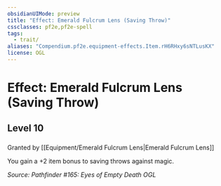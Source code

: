 ```yaml
---
obsidianUIMode: preview
title: "Effect: Emerald Fulcrum Lens (Saving Throw)"
cssclasses: pf2e,pf2e-spell
tags:
  - trait/
aliases: "Compendium.pf2e.equipment-effects.Item.rH6RHxy6sNTLusKX"
license: OGL
---
```

# Effect: Emerald Fulcrum Lens (Saving Throw)
## Level 10
### 






Granted by [[Equipment/Emerald Fulcrum Lens|Emerald Fulcrum Lens]]

You gain a +2 item bonus to saving throws against magic.

*Source: Pathfinder #165: Eyes of Empty Death*
*OGL*